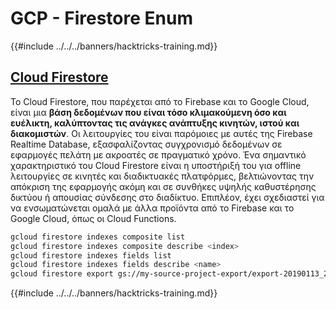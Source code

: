 # GCP - Firestore Enum

{{#include ../../../banners/hacktricks-training.md}}

## [Cloud Firestore](https://cloud.google.com/sdk/gcloud/reference/firestore/)

Το Cloud Firestore, που παρέχεται από το Firebase και το Google Cloud, είναι μια **βάση δεδομένων που είναι τόσο κλιμακούμενη όσο και ευέλικτη, καλύπτοντας τις ανάγκες ανάπτυξης κινητών, ιστού και διακομιστών**. Οι λειτουργίες του είναι παρόμοιες με αυτές της Firebase Realtime Database, εξασφαλίζοντας συγχρονισμό δεδομένων σε εφαρμογές πελάτη με ακροατές σε πραγματικό χρόνο. Ένα σημαντικό χαρακτηριστικό του Cloud Firestore είναι η υποστήριξή του για offline λειτουργίες σε κινητές και διαδικτυακές πλατφόρμες, βελτιώνοντας την απόκριση της εφαρμογής ακόμη και σε συνθήκες υψηλής καθυστέρησης δικτύου ή απουσίας σύνδεσης στο διαδίκτυο. Επιπλέον, έχει σχεδιαστεί για να ενσωματώνεται ομαλά με άλλα προϊόντα από το Firebase και το Google Cloud, όπως οι Cloud Functions.
```bash
gcloud firestore indexes composite list
gcloud firestore indexes composite describe <index>
gcloud firestore indexes fields list
gcloud firestore indexes fields describe <name>
gcloud firestore export gs://my-source-project-export/export-20190113_2109 --collection-ids='cameras','radios'
```
{{#include ../../../banners/hacktricks-training.md}}
